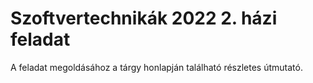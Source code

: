 ﻿# Szoftvertechnikák 2022 2. házi feladat
A feladat megoldásához a tárgy honlapján található részletes útmutató.
